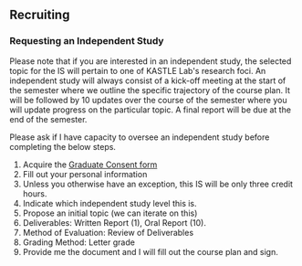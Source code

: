 ## Recruiting

### Requesting an Independent Study
Please note that if you are interested in an independent study, the selected topic for the IS will pertain to one of KASTLE Lab's research foci. An independent study will always consist of a kick-off meeting at the start of the semester where we outline the specific trajectory of the course plan. It will be followed by 10 updates over the course of the semester where you will update progress on the particular topic. A final report will be due at the end of the semester.

Please ask if I have capacity to oversee an independent study before completing the below steps.

1. Acquire the [Graduate Consent form](https://engineering-computer-science.wright.edu/computer-science-and-engineering/forms-and-documents)
2. Fill out your personal information
3. Unless you otherwise have an exception, this IS will be only three credit hours.
4. Indicate which independent study level this is.
5. Propose an initial topic (we can iterate on this)
6. Deliverables: Written Report (1), Oral Report (10).
7. Method of Evaluation: Review of Deliverables
8. Grading Method: Letter grade
9. Provide me the document and I will fill out the course plan and sign.
